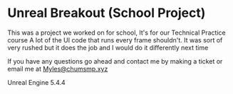 # Unreal Breakout (School Project)
This was a project we worked on for school, It's for our Technical Practice course
A lot of the UI code that runs every frame shouldn't. It was sort of very rushed but it does the job and I would do it differently next time

If you have any questions go ahead and contact me by making a ticket or email me at Myles@chumsmp.xyz

Unreal Engine 5.4.4
